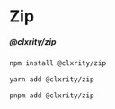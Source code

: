 # Zip

##### @clxrity/zip

```zsh
npm install @clxrity/zip
```
```zsh
yarn add @clxrity/zip
```
```zsh
pnpm add @clxrity/zip
```